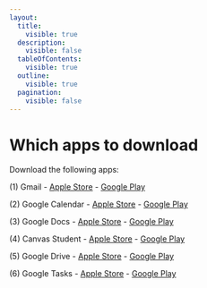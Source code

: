 ```yaml
---
layout:
  title:
    visible: true
  description:
    visible: false
  tableOfContents:
    visible: true
  outline:
    visible: true
  pagination:
    visible: false
---
```


# Which apps to download

Download the following apps:



(1) Gmail - [Apple Store](https://apps.apple.com/us/app/gmail-email-by-google/id422689480) - [Google Play](https://play.google.com/store/apps/details?id=com.google.android.gm\&hl=en\_US\&gl=US)

(2) Google Calendar - [Apple Store](https://apps.apple.com/ky/app/google-calendar-get-organised/id909319292) - [Google Play](https://play.google.com/store/apps/details?id=com.google.android.calendar\&hl=en\_US\&gl=US)

(3) Google Docs - [Apple Store](https://apps.apple.com/us/app/google-docs-sync-edit-share/id842842640) - [Google Play](https://play.google.com/store/apps/details?id=com.google.android.apps.docs.editors.docs\&hl=en\_US\&gl=US)

(4) Canvas Student - [Apple Store](https://apps.apple.com/us/app/canvas-student/id480883488) - [Google Play](https://play.google.com/store/apps/details?id=com.instructure.candroid\&hl=en\_US\&gl=US)

(5) Google Drive - [Apple Store](https://apps.apple.com/us/app/google-drive/id507874739) - [Google Play](https://play.google.com/store/apps/details?id=com.google.android.apps.docs\&hl=en\_US\&gl=US)

(6) Google Tasks - [Apple Store](https://apps.apple.com/us/app/google-tasks-get-things-done/id1353634006) - [Google Play](https://play.google.com/store/apps/details?id=com.google.android.apps.tasks\&hl=en\_US\&gl=US)
